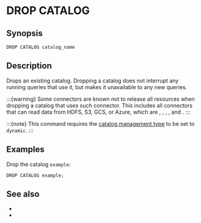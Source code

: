 # DROP CATALOG

## Synopsis

```text
DROP CATALOG catalog_name
```

## Description

Drops an existing catalog. Dropping a catalog does not interrupt any running
queries that use it, but makes it unavailable to any new queries.

:::{warning}
Some connectors are known not to release all resources when dropping a catalog
that uses such connector. This includes all connectors that can read data from
HDFS, S3, GCS, or Azure, which are [](/connector/hive),
[](/connector/iceberg), [](/connector/delta-lake), [](/connector/paimon), and
[](/connector/hudi).
:::

:::{note}
This command requires the [catalog management type](/admin/properties-catalog)
to be set to `dynamic`.
:::

## Examples

Drop the catalog `example`:

```
DROP CATALOG example;
```

## See also

* [](/sql/create-catalog)
* [](/admin/properties-catalog)
